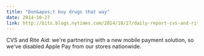 ```yaml
---
title: "Don&apos;t buy drugs that way"
date: 2014-10-27
link: http://bits.blogs.nytimes.com/2014/10/27/daily-report-cvs-and-rite-aid-disable-apple-pay/
---
```

 CVS and Rite Aid: we're partnering with a new mobile payment solution, so we've disabled Apple Pay from our stores nationwide.
